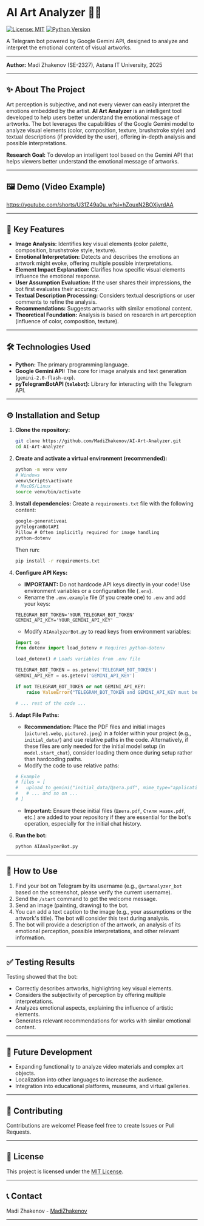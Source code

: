 # AI Art Analyzer 🎨🤖

[![License: MIT](https://img.shields.io/badge/License-MIT-yellow.svg)](https://opensource.org/licenses/MIT) <!-- You can choose another license -->
[![Python Version](https://img.shields.io/badge/Python-3.x-blue.svg)](https://www.python.org/) <!-- Specify your Python version -->

A Telegram bot powered by Google Gemini API, designed to analyze and interpret the emotional content of visual artworks.

---

**Author:** Madi Zhakenov (SE-2327), Astana IT University, 2025

---

## ✨ About The Project

Art perception is subjective, and not every viewer can easily interpret the emotions embedded by the artist. **AI Art Analyzer** is an intelligent tool developed to help users better understand the emotional message of artworks. The bot leverages the capabilities of the Google Gemini model to analyze visual elements (color, composition, texture, brushstroke style) and textual descriptions (if provided by the user), offering in-depth analysis and possible interpretations.

**Research Goal:** To develop an intelligent tool based on the Gemini API that helps viewers better understand the emotional message of artworks.

---

## 🖼️ Demo (Video Example)

https://youtube.com/shorts/U31Z49a0u_w?si=hZouxN2BOXjvrdAA

---

## 🚀 Key Features

*   **Image Analysis:** Identifies key visual elements (color palette, composition, brushstroke style, texture).
*   **Emotional Interpretation:** Detects and describes the emotions an artwork might evoke, offering multiple possible interpretations.
*   **Element Impact Explanation:** Clarifies how specific visual elements influence the emotional response.
*   **User Assumption Evaluation:** If the user shares their impressions, the bot first evaluates their accuracy.
*   **Textual Description Processing:** Considers textual descriptions or user comments to refine the analysis.
*   **Recommendations:** Suggests artworks with similar emotional content.
*   **Theoretical Foundation:** Analysis is based on research in art perception (influence of color, composition, texture).

---

## 🛠️ Technologies Used

*   **Python:** The primary programming language.
*   **Google Gemini API:** The core for image analysis and text generation (`gemini-2.0-flash-exp`).
*   **pyTelegramBotAPI (`telebot`):** Library for interacting with the Telegram API.

---

## ⚙️ Installation and Setup

1.  **Clone the repository:**
    ```bash
    git clone https://github.com/MadiZhakenov/AI-Art-Analyzer.git
    cd AI-Art-Analyzer
    ```

2.  **Create and activate a virtual environment (recommended):**
    ```bash
    python -m venv venv
    # Windows
    venv\Scripts\activate
    # MacOS/Linux
    source venv/bin/activate
    ```

3.  **Install dependencies:**
    Create a `requirements.txt` file with the following content:
    ```txt
    google-generativeai
    pyTelegramBotAPI
    Pillow # Often implicitly required for image handling
    python-dotenv
    ```
    Then run:
    ```bash
    pip install -r requirements.txt
    ```

4.  **Configure API Keys:**
    *   **IMPORTANT:** Do not hardcode API keys directly in your code! Use environment variables or a configuration file (`.env`).
    *   Rename the `.env.example` file (if you create one) to `.env` and add your keys:
      ```dotenv
      TELEGRAM_BOT_TOKEN='YOUR_TELEGRAM_BOT_TOKEN'
      GEMINI_API_KEY='YOUR_GEMINI_API_KEY'
      ```
    *   Modify `AIAnalyzerBot.py` to read keys from environment variables:
      ```python
      import os
      from dotenv import load_dotenv # Requires python-dotenv

      load_dotenv() # Loads variables from .env file

      TELEGRAM_BOT_TOKEN = os.getenv('TELEGRAM_BOT_TOKEN')
      GEMINI_API_KEY = os.getenv('GEMINI_API_KEY')

      if not TELEGRAM_BOT_TOKEN or not GEMINI_API_KEY:
          raise ValueError("TELEGRAM_BOT_TOKEN and GEMINI_API_KEY must be set in environment variables or a .env file.")

      # ... rest of the code ...
      ```

5.  **Adapt File Paths:**
    *   **Recommendation:** Place the PDF files and initial images (`picture1.webp`, `picture2.jpeg`) in a folder within your project (e.g., `initial_data/`) and use relative paths in the code. Alternatively, if these files are only needed for the initial model setup (in `model.start_chat`), consider loading them once during setup rather than hardcoding paths.
    *   Modify the code to use relative paths:
      ```python
      # Example
      # files = [
      #   upload_to_gemini("initial_data/Цвета.pdf", mime_type="application/pdf"), # Keep original names if needed by Gemini
      #   # ... and so on ...
      # ]
      ```
    *   **Important:** Ensure these initial files (`Цвета.pdf`, `Стили мазок.pdf`, etc.) are added to your repository if they are essential for the bot's operation, especially for the initial chat history.

6.  **Run the bot:**
    ```bash
    python AIAnalyzerBot.py
    ```

---

## 📖 How to Use

1.  Find your bot on Telegram by its username (e.g., `@artanalyzer_bot` based on the screenshot, please verify the current username).
2.  Send the `/start` command to get the welcome message.
3.  Send an image (painting, drawing) to the bot.
4.  You can add a text caption to the image (e.g., your assumptions or the artwork's title). The bot will consider this text during analysis.
5.  The bot will provide a description of the artwork, an analysis of its emotional perception, possible interpretations, and other relevant information.

---

## ✅ Testing Results

Testing showed that the bot:

*   Correctly describes artworks, highlighting key visual elements.
*   Considers the subjectivity of perception by offering multiple interpretations.
*   Analyzes emotional aspects, explaining the influence of artistic elements.
*   Generates relevant recommendations for works with similar emotional content.

---

## 🔮 Future Development

*   Expanding functionality to analyze video materials and complex art objects.
*   Localization into other languages to increase the audience.
*   Integration into educational platforms, museums, and virtual galleries.

---

## 🤝 Contributing

Contributions are welcome! Please feel free to create Issues or Pull Requests.

---

## 📄 License

This project is licensed under the [MIT License](LICENSE). <!-- Ensure you have a LICENSE file with the MIT license text in your repository -->

---

## 📞 Contact

Madi Zhakenov - [MadiZhakenov](https://github.com/MadiZhakenov)

---
